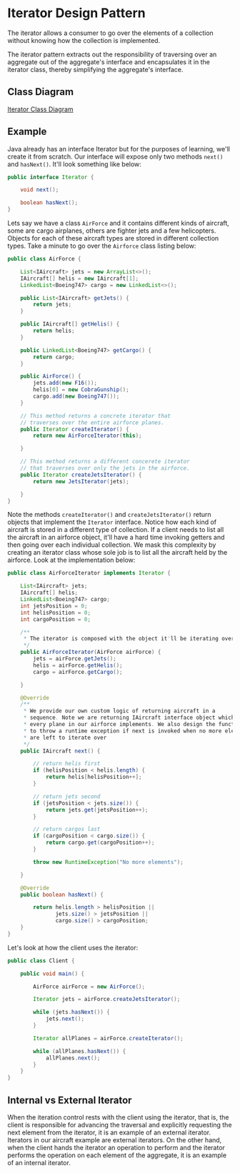 # Iterator Design Pattern

The iterator allows a consumer to go over the elements of a collection without
knowing how the collection is implemented. 

The iterator pattern extracts out the responsibility of traversing over an
aggregate out of the aggregate's interface and encapsulates it in the iterator
class, thereby simplifying the aggregate's interface.

## Class Diagram

[Iterator Class Diagram](iterator_class_diagram.png)

## Example

Java already has an interface Iterator but for the purposes of learning, we'll
create it from scratch. Our interface will expose only two methods `next()`
and `hasNext()`. It'll look something like below:

```Java
public interface Iterator {

    void next();

    boolean hasNext();
}
```
Lets say we have a class `AirForce` and it contains different kinds of
aircraft, some are cargo airplanes, others are fighter jets and a few
helicopters. Objects for each of these aircraft types are stored in different
collection types. Take a minute to go over the `Airforce` class listing below:

```Java
public class AirForce {

    List<IAircraft> jets = new ArrayList<>();
    IAircraft[] helis = new IAircraft[1];
    LinkedList<Boeing747> cargo = new LinkedList<>();

    public List<IAircraft> getJets() {
        return jets;
    }

    public IAircraft[] getHelis() {
        return helis;
    }

    public LinkedList<Boeing747> getCargo() {
        return cargo;
    }

    public AirForce() {
        jets.add(new F16());
        helis[0] = new CobraGunship();
        cargo.add(new Boeing747());
    }

    // This method returns a concrete iterator that
    // traverses over the entire airforce planes.
    public Iterator createIterator() {
        return new AirForceIterator(this);

    }

    // This method returns a different concerete iterator
    // that traverses over only the jets in the airforce.
    public Iterator createJetsIterator() {
        return new JetsIterator(jets);

    }
}
```

Note the methods `createIterator()` and `createJetsIterator()` return objects
that implement the `Iterator` interface. Notice how each kind of aircraft is
stored in a different type of collection. If a client needs to list all the
aircraft in an airforce object, it'll have a hard time invoking getters and
then going over each individual collection. We mask this complexity by creating
an iterator class whose sole job is to list all the aircraft held by the
airforce. Look at the implementation below:

```Java
public class AirForceIterator implements Iterator {

    List<IAircraft> jets;
    IAircraft[] helis;
    LinkedList<Boeing747> cargo;
    int jetsPosition = 0;
    int helisPosition = 0;
    int cargoPosition = 0;

    /**
     * The iterator is composed with the object it'll be iterating over
     */
    public AirForceIterator(AirForce airForce) {
        jets = airForce.getJets();
        helis = airForce.getHelis();
        cargo = airForce.getCargo();

    }

    @Override
    /**
     * We provide our own custom logic of returning aircraft in a
     * sequence. Note we are returning IAircraft interface object which
     * every plane in our airforce implements. We also design the function
     * to throw a runtime exception if next is invoked when no more elements
     * are left to iterate over
     */
    public IAircraft next() {

        // return helis first
        if (helisPosition < helis.length) {
            return helis[helisPosition++];
        }

        // return jets second
        if (jetsPosition < jets.size()) {
            return jets.get(jetsPosition++);
        }

        // return cargos last
        if (cargoPosition < cargo.size()) {
            return cargo.get(cargoPosition++);
        }

        throw new RuntimeException("No more elements");

    }

    @Override
    public boolean hasNext() {

        return helis.length > helisPosition ||
               jets.size() > jetsPosition ||
               cargo.size() > cargoPosition;
    }
}
```

Let's look at how the client uses the iterator:
```Java
public class Client {

    public void main() {

        AirForce airForce = new AirForce();

        Iterator jets = airForce.createJetsIterator();

        while (jets.hasNext()) {
            jets.next();
        }

        Iterator allPlanes = airForce.createIterator();

        while (allPlanes.hasNext()) {
            allPlanes.next();
        }
    }
}
```

## Internal vs External Iterator

When the iteration control rests with the client using the iterator, that is,
the client is responsible for advancing the traversal and explicitly
requesting the next element from the iterator, it is an example of an external
iterator. Iterators in our aircraft example are external iterators. On the
other hand, when the client hands the iterator an operation to perform and the
iterator performs the operation on each element of the aggregate, it is an
example of an internal iterator.

